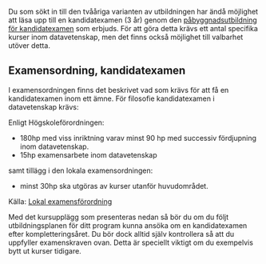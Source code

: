 Du som sökt in till den tvååriga varianten av utbildningen har ändå möjlighet att läsa upp till en kandidatexamen (3 år) genom den [påbyggnadsutbildning för kandidatexamen](https://lnu.se/program/pabyggnadsutbildning-inom-datavetenskap-kandidatexamen/) som erbjuds. För att göra detta krävs ett antal specifika kurser inom datavetenskap, men det finns också möjlighet till valbarhet utöver detta. 

## Examensordning, kandidatexamen
I examensordningen finns det beskrivet vad som krävs för att få en kandidatexamen inom ett ämne. För filosofie kandidatexamen i datavetenskap krävs:

Enligt Högskoleförordningen:

* 180hp med viss inriktning varav minst 90 hp med successiv fördjupning inom datavetenskap.
* 15hp examensarbete inom datavetenskap

samt tillägg i den lokala examensordningen:

* minst 30hp ska utgöras av kurser utanför huvudområdet.

Källa: [Lokal examensförordning](https://lnu.se/globalassets/dokument---gemensamma/studerandeavdelningen/examen/lokal-examensordning-for-linneuniversitetet.pdf)

Med det kursupplägg som presenteras nedan så bör du om du följt utbildningsplanen för ditt program kunna ansöka om en kandidatexamen efter kompletteringsåret. Du bör dock alltid själv kontrollera så att du uppfyller examenskraven ovan. Detta är speciellt viktigt om du exempelvis bytt ut kurser tidigare.
